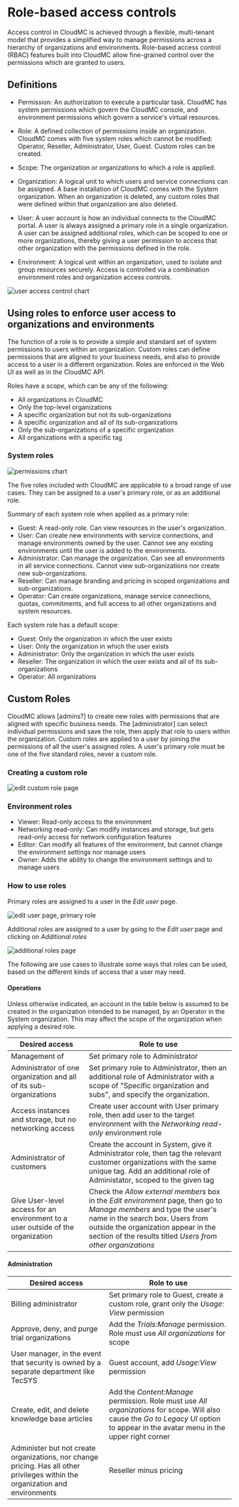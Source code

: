 # Role-based access controls

Access control in CloudMC is achieved through a flexible, multi-tenant model that provides a simplified way to manage permissions across a hierarchy of organizations and environments.  Role-based access control (RBAC) features built into CloudMC allow fine-grained control over the permissions which are granted to users.

## Definitions
- Permission: An authorization to execute a particular task.  CloudMC has system permissions which govern the CloudMC console, and environment permissions which govern a service's virtual resources.

- Role: A defined collection of permissions inside an organization.  CloudMC comes with five system roles which cannot be modified: Operator, Reseller, Administrator, User, Guest.  Custom roles can be created.  

- Scope: The organization or organizations to which a role is applied.

- Organization: A logical unit to which users and service connections can be assigned.  A base installation of CloudMC comes with the System organization.  When an organization is deleted, any custom roles that were defined within that organization are also deleted.

- User:  A user account is how an individual connects to the CloudMC portal.  A user is always assigned a primary role in a single organization. A user can be assigned additional roles, which can be scoped to one or more organizations, thereby giving a user permission to access that other organization with the permissions defined in the role.

- Environment:  A logical unit within an organization, used to isolate and group resources securely. Access is controlled via a combination environment roles and organization access controls.

![user access control chart](roles_chart.png)
## Using roles to enforce user access to organizations and environments

The function of a role is to provide a simple and standard set of system permissions to users within an organization.  Custom roles can define permissions that are aligned to your business needs, and also to provide access to a user in a different organization.  Roles are enforced in the Web UI as well as in the CloudMC API.

Roles have a *scope*, which can be any of the following:
- All organizations in CloudMC
- Only the top-level organizations
- A specific organization but not its sub-organizations
- A specific organization and all of its sub-organizations
- Only the sub-organizations of a specific organization
- All organizations with a specific tag

### System roles
![permissions chart](permissions.png)

The five roles included with CloudMC are applicable to a broad range of use cases.  They can be assigned to a user's primary role, or as an additional role.

Summary of each system role when applied as a primary role:
- Guest: A read-only role.  Can view resources in the user's organization.
- User: Can create new environments with service connections, and manage environments owned by the user.  Cannot see any existing environments until the user is added to the environments.
- Administrator: Can manage the organization. Can see all environments in all service connections.  Cannot view sub-organizations nor create new sub-organizations.
- Reseller: Can manage branding and pricing in scoped organizations and sub-organizations.
- Operator: Can create organizations, manage service connections, quotas, commitments, and full access to all other organizations and system resources.

Each system role has a default scope:
- Guest: Only the organization in which the user exists
- User: Only the organization in which the user exists
- Administrator: Only the organization in which the user exists  
- Reseller: The organization in which the user exists and all of its sub-organizations
- Operator: All organizations


## Custom Roles

CloudMC allows [admins?] to create new roles with permissions that are aligned with specific business needs.  The [administrator] can select individual permissions and save the role, then apply that role to users within the organization.  Custom roles are applied to a user by joining the permissions of all the user's assigned roles.  A user's primary role must be one of the five standard roles, never a custom role.

### Creating a custom role
![edit custom role page](edit_custom_role.png)

### Environment roles
- Viewer:  Read-only access to the environment
- Networking read-only: Can modify instances and storage, but gets read-only access for network configuration features
- Editor: Can modify all features of the environment, but cannot change the environment settings nor manage users
- Owner: Adds the ability to change the environment settings and to manage users


### How to use roles

Primary roles are assigned to a user in the *Edit user* page.

![edit user page, primary role](select_primary_role.png)

Additional roles are assigned to a user by going to the *Edit user* page and clicking on *Additional roles*

![additional roles page](additional_roles.png)

The following are use cases to illustrate some ways that roles can be used, based on the different kinds of access that a user may need.

#### Operations
Unless otherwise indicated, an account in the table below is assumed to be created in the organization intended to be managed, by an Operator in the System organization.  This may affect the scope of the organization when applying a desired role.

| Desired access | Role to use |
| --- | --- |
| Management of | Set primary role to Administrator |
| Administrator of one organization and all of its sub-organizations | Set primary role to Administrator, then an additional role of Administrator with a scope of "Specific organization and subs", and specify the organization. |
| Access instances and storage, but no networking access | Create user account with User primary role, then add user to the target environment with the *Networking read-only* environment role |
| Administrator of customers | Create the account in System, give it Administrator role, then tag the relevant customer organizations with the same unique tag.  Add an additional role of Administator, scoped to the given tag |
| Give User-level access for an environment to a user outside of the organization | Check the *Allow external members* box in the *Edit environment* page, then go to *Manage members* and type the user's name in the search box.  Users from outside the organization appear in the section of the results titled *Users from other organizations* |

#### Administration
| Desired access | Role to use |
| --- | --- |
| Billing administrator | Set primary role to Guest, create a custom role, grant only the  *Usage: View* permission |
| Approve, deny, and purge trial organizations | Add the *Trials:Manage* permission.  Role must use *All organizations* for scope |
| User manager, in the event that security is owned by a separate department like TecSYS | Guest account, add *Usage:View* permission |
| Create, edit, and delete knowledge base articles | Add the *Content:Manage* permission.  Role must use *All organizations* for scope.  Will also cause the *Go to Legacy UI* option to appear in the avatar menu in the upper right corner  |
| Administer but not create organizations, nor change pricing.  Has all other privileges within the organization and environments | Reseller minus pricing |
